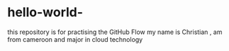 # hello-world-
this repository is for practising the GitHub Flow
my name is Christian , am from cameroon and major in cloud technology

